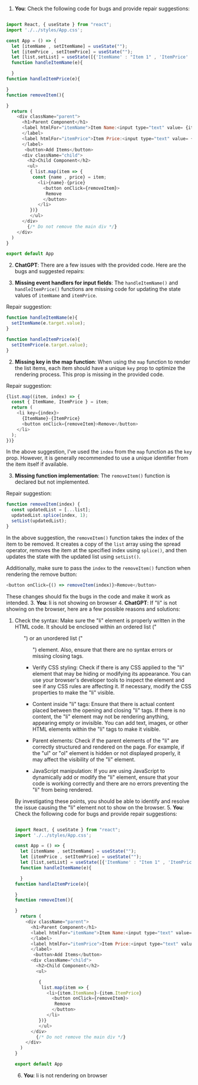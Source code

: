 1. **You**: Check the following code for bugs and provide repair suggestions: 
```javascript

import React, { useState } from "react";
import './../styles/App.css';

const App = () => {
  let [itemName , setItemName] = useState("");
  let [itemPrice , setItemPrice] = useState("");
  let [list,setList] = useState([{'ItemName' : "Item 1" , 'ItemPrice' : "$10",},{'ItemName' : "Item 2" , 'ItemPrice' : "$20",},{'ItemName' : "Item 3" , 'ItemPrice' : "$30",}])
  function handleItemName(e){

  }
function handleItemPrice(e){

}
function removeItem(){

}
  return (
    <div className="parent">
      <h1>Parent Component</h1>
      <label htmlFor="itemName">Item Name:<input type="text" value= {itemName} onChange={handleItemName} id="itemName"/>
      </label>
      <label htmlFor="itemPrice">Item Price:<input type="text" value= {itemPrice} onChange={handleItemPrice} id="itemPrice"/>
      </label>
       <button>Add Items</button>
      <div className="child">
        <h2>Child Component</h2>
        <ul>
         { list.map(item => {
          const {name , price} = item;
            <li>{name}-{price} 
              <button onClick={removeItem}>
               Remove
              </button>
            </li>
         })}
         </ul>
      </div>
        {/* Do not remove the main div */}
    </div>
  )
}

export default App

```
2. **ChatGPT**: There are a few issues with the provided code. Here are the bugs and suggested repairs:

1. **Missing event handlers for input fields**: The `handleItemName()` and `handleItemPrice()` functions are missing code for updating the state values of `itemName` and `itemPrice`. 

Repair suggestion:
```javascript
function handleItemName(e){
  setItemName(e.target.value);
}

function handleItemPrice(e){
  setItemPrice(e.target.value);
}
```

2. **Missing key in the map function**: When using the `map` function to render the list items, each item should have a unique `key` prop to optimize the rendering process. This prop is missing in the provided code.

Repair suggestion:
```javascript
{list.map((item, index) => {
  const { ItemName, ItemPrice } = item;
  return (
    <li key={index}>
      {ItemName}-{ItemPrice}
      <button onClick={removeItem}>Remove</button>
    </li>
  );
})}
```
In the above suggestion, I've used the `index` from the `map` function as the `key` prop. However, it is generally recommended to use a unique identifier from the item itself if available.

3. **Missing function implementation**: The `removeItem()` function is declared but not implemented.

Repair suggestion:
```javascript
function removeItem(index) {
  const updatedList = [...list];
  updatedList.splice(index, 1);
  setList(updatedList);
}
```
In the above suggestion, the `removeItem()` function takes the index of the item to be removed. It creates a copy of the `list` array using the spread operator, removes the item at the specified index using `splice()`, and then updates the state with the updated list using `setList()`.

Additionally, make sure to pass the `index` to the `removeItem()` function when rendering the remove button:
```javascript
<button onClick={() => removeItem(index)}>Remove</button>
```

These changes should fix the bugs in the code and make it work as intended.
3. **You**: li is not showing on browser
4. **ChatGPT**: If "li" is not showing on the browser, here are a few possible reasons and solutions:

1. Check the syntax: Make sure the "li" element is properly written in the HTML code. It should be enclosed within an ordered list ("<ol>") or an unordered list ("<ul>") element. Also, ensure that there are no syntax errors or missing closing tags.

2. Verify CSS styling: Check if there is any CSS applied to the "li" element that may be hiding or modifying its appearance. You can use your browser's developer tools to inspect the element and see if any CSS rules are affecting it. If necessary, modify the CSS properties to make the "li" visible.

3. Content inside "li" tags: Ensure that there is actual content placed between the opening and closing "li" tags. If there is no content, the "li" element may not be rendering anything, appearing empty or invisible. You can add text, images, or other HTML elements within the "li" tags to make it visible.

4. Parent elements: Check if the parent elements of the "li" are correctly structured and rendered on the page. For example, if the "ul" or "ol" element is hidden or not displayed properly, it may affect the visibility of the "li" element.

5. JavaScript manipulation: If you are using JavaScript to dynamically add or modify the "li" element, ensure that your code is working correctly and there are no errors preventing the "li" from being rendered.

By investigating these points, you should be able to identify and resolve the issue causing the "li" element not to show on the browser.
5. **You**: Check the following code for bugs and provide repair suggestions: 
```javascript

import React, { useState } from "react";
import './../styles/App.css';

const App = () => {
  let [itemName , setItemName] = useState("");
  let [itemPrice , setItemPrice] = useState("");
  let [list,setList] = useState([{'ItemName' : "Item 1" , 'ItemPrice' : "$10",},{'ItemName' : "Item 2" , 'ItemPrice' : "$20",},{'ItemName' : "Item 3" , 'ItemPrice' : "$30",}])
  function handleItemName(e){

  }
function handleItemPrice(e){

}
function removeItem(){

}
  return (
    <div className="parent">
      <h1>Parent Component</h1>
      <label htmlFor="itemName">Item Name:<input type="text" value= {itemName} onChange={handleItemName} id="itemName"/>
      </label>
      <label htmlFor="itemPrice">Item Price:<input type="text" value= {itemPrice} onChange={handleItemPrice} id="itemPrice"/>
      </label>
       <button>Add Items</button>
      <div className="child">
        <h2>Child Component</h2>
        <ul>

         {
          list.map(item => {
            <li>{item.ItemName}-{item.ItemPrice} 
              <button onClick={removeItem}>
               Remove
              </button>
            </li>
         })}
         </ul>
      </div>
        {/* Do not remove the main div */}
    </div>
  )
}

export default App

```
6. **You**: li is not rendering on browser
